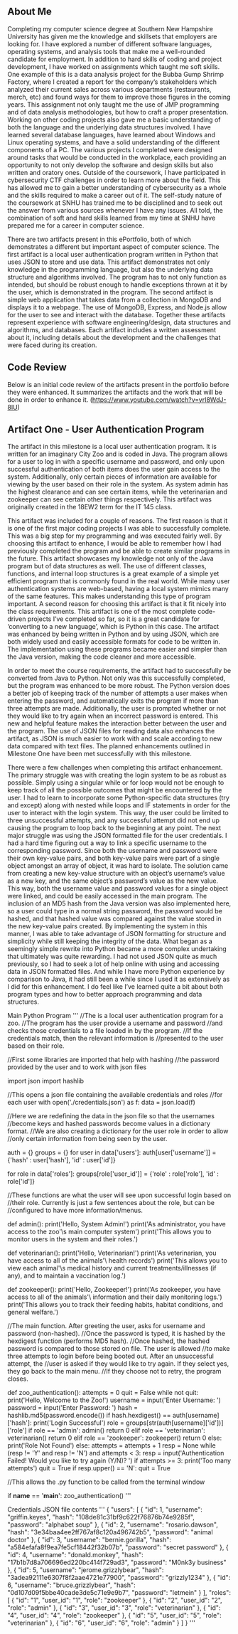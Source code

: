 ## About Me

Completing my computer science degree at Southern New Hampshire University has given me the knowledge and skillsets that employers are looking for. I have explored a number of different software languages, operating systems, and analysis tools that make me a well-rounded candidate for employment. In addition to hard skills of coding and project development, I have worked on assignments which taught me soft skills. One example of this is a data analysis project for the Bubba Gump Shrimp Factory, where I created a report for the company’s stakeholders which analyzed their current sales across various departments (restaurants, merch, etc) and found ways for them to improve those figures in the coming years. This assignment not only taught me the use of JMP programming and of data analysis methodologies, but how to craft a proper presentation. Working on other coding projects also gave me a basic understanding of both the language and the underlying data structures involved. I have learned several database languages, have learned about Windows and Linux operating systems, and have a solid understanding of the different components of a PC. The various projects I completed were designed around tasks that would be conducted in the workplace, each providing an opportunity to not only develop the software and design skills but also written and oratory ones. Outside of the coursework, I have participated in cybersecurity CTF challenges in order to learn more about the field. This has allowed me to gain a better understanding of cybersecurity as a whole and the skills required to make a career out of it. The self-study nature of the coursework at SNHU has trained me to be disciplined and to seek out the answer from various sources whenever I have any issues. All told, the combination of soft and hard skills learned from my time at SNHU have prepared me for a career in computer science. 

There are two artifacts present in this ePortfolio, both of which demonstrates a different but important aspect of computer science. The first artifact is a local user authentication program written in Python that uses JSON to store and use data. This artifact demonstrates not only knowledge in the programming language, but also the underlying data structure and algorithms involved. The program has to not only function as intended, but should be robust enough to handle exceptions thrown at it by the user, which is demonstrated in the program. The second artifact is simple web application that takes data from a collection in MongoDB and displays it to a webpage. The use of MongoDB, Express, and Node.js allow for the user to see and interact with the database. Together these artifacts represent experience with software engineering/design, data structures and algorithms, and databases. Each artifact includes a written assessment about it, including details about the development and the challenges that were faced during its creation.

## Code Review

Below is an initial code review of the artifacts present in the portfolio before they were enhanced. It summarizes the artifacts and the work that will be done in order to enhance it.
(https://www.youtube.com/watch?v=yrI8WdJ-8lU)

## Artifact One - User Authentication Program

The artifact in this milestone is a local user authentication program. It is written for an imaginary City Zoo and is coded in Java. The program allows for a user to log in with a specific username and password, and only upon successful authentication of both items does the user gain access to the system. Additionally, only certain pieces of information are available for viewing by the user based on their role in the system. As system admin has the highest clearance and can see certain items, while the veterinarian and zookeeper can see certain other things respectively. This artifact was originally created in the 18EW2 term for the IT 145 class. 

This artifact was included for a couple of reasons. The first reason is that it is one of the first major coding projects I was able to successfully complete. This was a big step for my programming and was executed fairly well. By choosing this artifact to enhance, I would be able to remember how I had previously completed the program and be able to create similar programs in the future. This artifact showcases my knowledge not only of the Java program but of data structures as well. The use of different classes, functions, and internal loop structures is a great example of a simple yet efficient program that is commonly found in the real world. While many user authentication systems are web-based, having a local system mimics many of the same features. This makes understanding this type of program important. A second reason for choosing this artifact is that it fit nicely into the class requirements. This artifact is one of the most complete code-driven projects I’ve completed so far, so it is a great candidate for ‘converting to a new language’, which is Python in this case. The artifact was enhanced by being written in Python and by using JSON, which are both widely used and easily accessible formats for code to be written in. The implementation using these programs became easier and simpler than the Java version, making the code cleaner and more accessible. 

In order to meet the course requirements, the artifact had to successfully be converted from Java to Python. Not only was this successfully completed, but the program was enhanced to be more robust. The Python version does a better job of keeping track of the number of attempts a user makes when entering the password, and automatically exits the program if more than three attempts are made. Additionally, the user is prompted whether or not they would like to try again when an incorrect password is entered. This new and helpful feature makes the interaction better between the user and the program. The use of JSON files for reading data also enhances the artifact, as JSON is much easier to work with and scale according to new data compared with text files. The planned enhancements outlined in Milestone One have been met successfully with this milestone. 

There were a few challenges when completing this artifact enhancement. The primary struggle was with creating the login system to be as robust as possible. Simply using a singular while or for loop would not be enough to keep track of all the possible outcomes that might be encountered by the user. I had to learn to incorporate some Python-specific data structures (try and except) along with nested while loops and IF statements in order for the user to interact with the login system. This way, the user could be limited to three unsuccessful attempts, and any successful attempt did not end up causing the program to loop back to the beginning at any point. The next major struggle was using the JSON formatted file for the user credentials. I had a hard time figuring out a way to link a specific username to the corresponding password. Since both the username and password were their own key-value pairs, and both key-value pairs were part of a single object amongst an array of object, it was hard to isolate. The solution came from creating a new key-value structure with an object’s username’s value as a new key, and the same object’s password’s value as the new value. This way, both the username value and password values for a single object were linked, and could be easily accessed in the main program. The inclusion of an MD5 hash from the Java version was also implemented here, so a user could type in a normal string password, the password would be hashed, and that hashed value was compared against the value stored in the new key-value pairs created. By implementing the system in this manner, I was able to take advantage of JSON formatting for structure and simplicity while still keeping the integrity of the data. What began as a seemingly simple rewrite into Python became a more complex undertaking that ultimately was quite rewarding. I had not used JSON quite as much previously, so I had to seek a lot of help online with using and accessing data in JSON formatted files. And while I have more Python experience by comparison to Java, it had still been a while since I used it as extensively as I did for this enhancement. I do feel like I’ve learned quite a bit about both program types and how to better approach programming and data structures. 

Main Python Program
'''
//The is a local user authentication program for a zoo.
//The program has the user provide a username and password
//and checks those credentials to a file loaded in by the program.
//If the credentials match, then the relevant information is
//presented to the user based on their role.

//First some libraries are imported that help with hashing
//the password provided by the user and to work with json files

import json
import hashlib

//This opens a json file containing the available credentials and roles
//for each user
with open('./credentials.json') as f:
    data = json.load(f)


//Here we are redefining the data in the json file so that the usernames
//become keys and hashed passwords become values in a dictionary format.
//We are also creating a dictionary for the user role in order to allow 
//only certain information from being seen by the user.    

auth = {}
groups = {}
for user in data['users']:
    auth[user['username']] = {'hash' : user['hash'], 'id' : user['id']}

for role in data['roles']:
    groups[role['user_id']] = {'role' : role['role'], 'id' : role['id']}


//These functions are what the user will see upon successful login based on 
//their role. Currently is just a few sentences about the role, but can be 
//configured to have more information/menus.

def admin():
    print('Hello, System Admin!')
    print('As administrator, you have access to the zoo\'\s main computer system')
    print('This allows you to monitor users in the system and their roles.')

def veterinarian():
    print('Hello, Veterinarian!')
    print('As veterinarian, you have access to all of the animals\'\ health records')
    print('This allows you to view each animal\'\s medical history and current treatments/illnesses (if any), and to maintain a vaccination log.')

def zookeeper():
    print('Hello, Zookeeper!')
    print('As zookeeper, you have access to all of the animals\'\ information and their daily monitoring logs.')
    print('This allows you to track their feeding habits, habitat conditions, and general welfare.')


//The main function. After greeting the user, asks for username and password (non-hashed).
//Once the password is typed, it is hashed by the hexdigest function (performs MD5 hash).
//Once hashed, the hashed password is compared to those stored on file. The user is allowed
//to make three attempts to login before being booted out. After an unsuccessful attempt, the
//user is asked if they would like to try again. If they select yes, they go back to the main menu.
//If they choose not to retry, the program closes.

def zoo_authentication():
    attempts = 0
    quit = False
    while not quit:
        print('Hello, Welcome to the Zoo!')
        username = input('Enter Username: ')
        password = input('Enter Password: ')
        hash = hashlib.md5(password.encode())
        if hash.hexdigest() == auth[username]['hash']:
            print('Login Successful')
            role = groups[str(auth[username]['id'])]['role']
            if role == 'admin':
                admin()
                return 0
            elif role == 'veterinarian':
                veterinarian()
                return 0
            elif role == 'zookeeper':
                zookeeper()
                return 0
            else:
                print('Role Not Found')
        else:
            attempts = attempts + 1
            resp = None
            while (resp != 'Y' and resp != 'N') and attempts < 3:
                resp = input('Authentication Failed! Would you like to try again (Y/N)? ')
            if attempts >= 3:
                print('Too many attempts')
                quit = True
            if resp.upper() == 'N':
                quit = True

//This allows the .py function to be called from the terminal window

if __name__ == '__main__':
    zoo_authentication()
'''


Credentials JSON file contents
'''
{
  "users": [
    {
      "id": 1,
      "username": "griffin.keyes",
      "hash": "108de81c31bf9c622f76876b74e9285f",
      "password": "alphabet soup"
    },
    {
      "id": 2,
      "username": "rosario.dawson",
      "hash": "3e34baa4ee2ff767af8c120a496742b5",
      "password": "animal doctor"
    },
    {
      "id": 3,
      "username": "bernie.gorilla",
      "hash": "a584efafa8f9ea7fe5cf18442f32b07b",
      "password": "secret password"
    },
    {
      "id": 4,
      "username": "donald.monkey",
      "hash": "17b1b7d8a706696ed220bc414f729ad3",
      "password": "M0nk3y business"
    },
    {
      "id": 5,
      "username": "jerome.grizzlybear",
      "hash": "3adea92111e6307f8f2aae4721e77900",
      "password": "grizzly1234"
    },
    {
      "id": 6,
      "username": "bruce.grizzlybear",
      "hash": "0d107d09f5bbe40cade3de5c71e9e9b7",
      "password": "letmein"
    }
  ],
    "roles": [
      {
        "id": "1",
        "user_id": "1",
        "role": "zookeeper"
      },
      {
        "id": "2",
        "user_id": "2",
        "role": "admin"
      },
      {
        "id": "3",
        "user_id": "3",
        "role": "veterinarian"
      },
      {
        "id": "4",
        "user_id": "4",
        "role": "zookeeper"
      },
      {
        "id": "5",
        "user_id": "5",
        "role": "veterinarian"
      },
      {
        "id": "6",
        "user_id": "6",
        "role": "admin"
      }
    ]
}
'''
